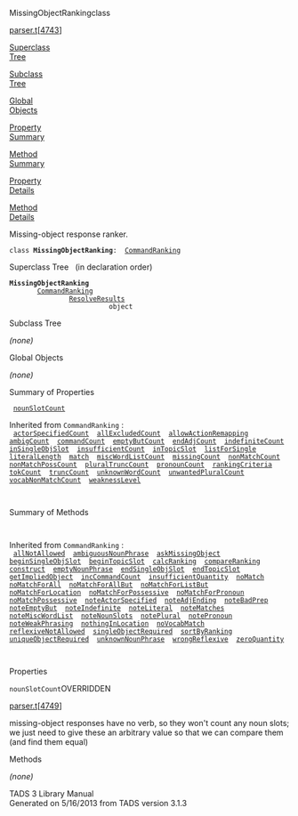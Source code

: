 ---
---
<span class="title">MissingObjectRanking</span><span class="type">class</span>

[parser.t](../file/parser.t.html)\[[4743](../source/parser.t.html#4743)\]

[Superclass  
Tree](#_SuperClassTree_)

[Subclass  
Tree](#_SubClassTree_)

[Global  
Objects](#_ObjectSummary_)

[Property  
Summary](#_PropSummary_)

[Method  
Summary](#_MethodSummary_)

[Property  
Details](#_Properties_)

[Method  
Details](#_Methods_)

<div class="fdesc">

Missing-object response ranker.

`class `**`MissingObjectRanking`**` :   `[`CommandRanking`](../object/CommandRanking.html)

</div>

<span id="_SuperClassTree_"></span>

<div class="mjhd">

<span class="hdln">Superclass Tree</span>   (in declaration order)

</div>

**`MissingObjectRanking`**  
`         `[`CommandRanking`](../object/CommandRanking.html)  
`                 `[`ResolveResults`](../object/ResolveResults.html)  
`                         object`  
<span id="_SubClassTree_"></span>

<div class="mjhd">

<span class="hdln">Subclass Tree</span>  

</div>

*(none)* <span id="_ObjectSummary_"></span>

<div class="mjhd">

<span class="hdln">Global Objects</span>  

</div>

*(none)* <span id="_PropSummary_"></span>

<div class="mjhd">

<span class="hdln">Summary of Properties</span>  

</div>

` `[`nounSlotCount`](#nounSlotCount)`  `

Inherited from `CommandRanking` :  
` `[`actorSpecifiedCount`](../object/CommandRanking.html#actorSpecifiedCount)`  `[`allExcludedCount`](../object/CommandRanking.html#allExcludedCount)`  `[`allowActionRemapping`](../object/CommandRanking.html#allowActionRemapping)`  `[`ambigCount`](../object/CommandRanking.html#ambigCount)`  `[`commandCount`](../object/CommandRanking.html#commandCount)`  `[`emptyButCount`](../object/CommandRanking.html#emptyButCount)`  `[`endAdjCount`](../object/CommandRanking.html#endAdjCount)`  `[`indefiniteCount`](../object/CommandRanking.html#indefiniteCount)`  `[`inSingleObjSlot`](../object/CommandRanking.html#inSingleObjSlot)`  `[`insufficientCount`](../object/CommandRanking.html#insufficientCount)`  `[`inTopicSlot`](../object/CommandRanking.html#inTopicSlot)`  `[`listForSingle`](../object/CommandRanking.html#listForSingle)`  `[`literalLength`](../object/CommandRanking.html#literalLength)`  `[`match`](../object/CommandRanking.html#match)`  `[`miscWordListCount`](../object/CommandRanking.html#miscWordListCount)`  `[`missingCount`](../object/CommandRanking.html#missingCount)`  `[`nonMatchCount`](../object/CommandRanking.html#nonMatchCount)`  `[`nonMatchPossCount`](../object/CommandRanking.html#nonMatchPossCount)`  `[`pluralTruncCount`](../object/CommandRanking.html#pluralTruncCount)`  `[`pronounCount`](../object/CommandRanking.html#pronounCount)`  `[`rankingCriteria`](../object/CommandRanking.html#rankingCriteria)`  `[`tokCount`](../object/CommandRanking.html#tokCount)`  `[`truncCount`](../object/CommandRanking.html#truncCount)`  `[`unknownWordCount`](../object/CommandRanking.html#unknownWordCount)`  `[`unwantedPluralCount`](../object/CommandRanking.html#unwantedPluralCount)`  `[`vocabNonMatchCount`](../object/CommandRanking.html#vocabNonMatchCount)`  `[`weaknessLevel`](../object/CommandRanking.html#weaknessLevel)`  `

` `

<span id="_MethodSummary_"></span>

<div class="mjhd">

<span class="hdln">Summary of Methods</span>  

</div>

` `

Inherited from `CommandRanking` :  
` `[`allNotAllowed`](../object/CommandRanking.html#allNotAllowed)`  `[`ambiguousNounPhrase`](../object/CommandRanking.html#ambiguousNounPhrase)`  `[`askMissingObject`](../object/CommandRanking.html#askMissingObject)`  `[`beginSingleObjSlot`](../object/CommandRanking.html#beginSingleObjSlot)`  `[`beginTopicSlot`](../object/CommandRanking.html#beginTopicSlot)`  `[`calcRanking`](../object/CommandRanking.html#calcRanking)`  `[`compareRanking`](../object/CommandRanking.html#compareRanking)`  `[`construct`](../object/CommandRanking.html#construct)`  `[`emptyNounPhrase`](../object/CommandRanking.html#emptyNounPhrase)`  `[`endSingleObjSlot`](../object/CommandRanking.html#endSingleObjSlot)`  `[`endTopicSlot`](../object/CommandRanking.html#endTopicSlot)`  `[`getImpliedObject`](../object/CommandRanking.html#getImpliedObject)`  `[`incCommandCount`](../object/CommandRanking.html#incCommandCount)`  `[`insufficientQuantity`](../object/CommandRanking.html#insufficientQuantity)`  `[`noMatch`](../object/CommandRanking.html#noMatch)`  `[`noMatchForAll`](../object/CommandRanking.html#noMatchForAll)`  `[`noMatchForAllBut`](../object/CommandRanking.html#noMatchForAllBut)`  `[`noMatchForListBut`](../object/CommandRanking.html#noMatchForListBut)`  `[`noMatchForLocation`](../object/CommandRanking.html#noMatchForLocation)`  `[`noMatchForPossessive`](../object/CommandRanking.html#noMatchForPossessive)`  `[`noMatchForPronoun`](../object/CommandRanking.html#noMatchForPronoun)`  `[`noMatchPossessive`](../object/CommandRanking.html#noMatchPossessive)`  `[`noteActorSpecified`](../object/CommandRanking.html#noteActorSpecified)`  `[`noteAdjEnding`](../object/CommandRanking.html#noteAdjEnding)`  `[`noteBadPrep`](../object/CommandRanking.html#noteBadPrep)`  `[`noteEmptyBut`](../object/CommandRanking.html#noteEmptyBut)`  `[`noteIndefinite`](../object/CommandRanking.html#noteIndefinite)`  `[`noteLiteral`](../object/CommandRanking.html#noteLiteral)`  `[`noteMatches`](../object/CommandRanking.html#noteMatches)`  `[`noteMiscWordList`](../object/CommandRanking.html#noteMiscWordList)`  `[`noteNounSlots`](../object/CommandRanking.html#noteNounSlots)`  `[`notePlural`](../object/CommandRanking.html#notePlural)`  `[`notePronoun`](../object/CommandRanking.html#notePronoun)`  `[`noteWeakPhrasing`](../object/CommandRanking.html#noteWeakPhrasing)`  `[`nothingInLocation`](../object/CommandRanking.html#nothingInLocation)`  `[`noVocabMatch`](../object/CommandRanking.html#noVocabMatch)`  `[`reflexiveNotAllowed`](../object/CommandRanking.html#reflexiveNotAllowed)`  `[`singleObjectRequired`](../object/CommandRanking.html#singleObjectRequired)`  `[`sortByRanking`](../object/CommandRanking.html#sortByRanking)`  `[`uniqueObjectRequired`](../object/CommandRanking.html#uniqueObjectRequired)`  `[`unknownNounPhrase`](../object/CommandRanking.html#unknownNounPhrase)`  `[`wrongReflexive`](../object/CommandRanking.html#wrongReflexive)`  `[`zeroQuantity`](../object/CommandRanking.html#zeroQuantity)`  `

` `

<span id="_Properties_"></span>

<div class="mjhd">

<span class="hdln">Properties</span>  

</div>

<span id="nounSlotCount"></span>

`nounSlotCount`<span class="rem">OVERRIDDEN</span>

[parser.t](../file/parser.t.html)\[[4749](../source/parser.t.html#4749)\]

<div class="desc">

missing-object responses have no verb, so they won't count any noun
slots; we just need to give these an arbitrary value so that we can
compare them (and find them equal)

</div>

<span id="_Methods_"></span>

<div class="mjhd">

<span class="hdln">Methods</span>  

</div>

*(none)*

<div class="ftr">

TADS 3 Library Manual  
Generated on 5/16/2013 from TADS version 3.1.3

</div>
